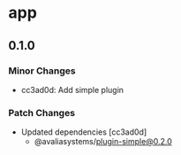 # app

## 0.1.0

### Minor Changes

- cc3ad0d: Add simple plugin

### Patch Changes

- Updated dependencies [cc3ad0d]
  - @avaliasystems/plugin-simple@0.2.0
